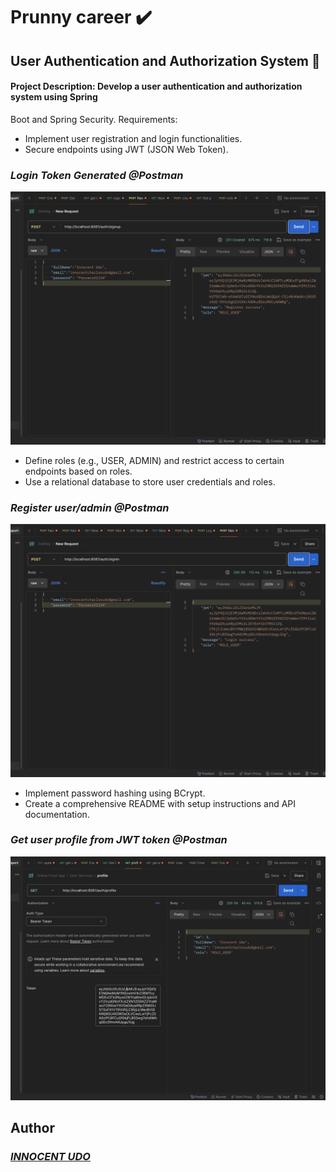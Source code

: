 # Prunny career ✔️

## User Authentication and Authorization System 🔐
#### Project Description: Develop a user authentication and authorization system using Spring
Boot and Spring Security.
Requirements:

- Implement user registration and login functionalities.
- Secure endpoints using JWT (JSON Web Token).

### ___Login Token Generated @Postman___
<img src="https://github.com/Innocentsax/Prunny_career/blob/main/Images/Screenshot%202024-07-03%20at%208.05.26%20PM.png">


- Define roles (e.g., USER, ADMIN) and restrict access to certain endpoints based on
roles.
- Use a relational database to store user credentials and roles.

### ___Register user/admin @Postman___
<img src="https://github.com/Innocentsax/Prunny_career/blob/main/Images/Screenshot%202024-07-03%20at%208.05.56%20PM.png">

- Implement password hashing using BCrypt.
- Create a comprehensive README with setup instructions and API documentation.

### ___Get user profile from JWT token @Postman___
<img src="https://github.com/Innocentsax/Prunny_career/blob/main/Images/Screenshot%202024-07-03%20at%208.06.34%20PM.png">



## Author
### ___[INNOCENT UDO](https://github.com/Innocentsax)___
